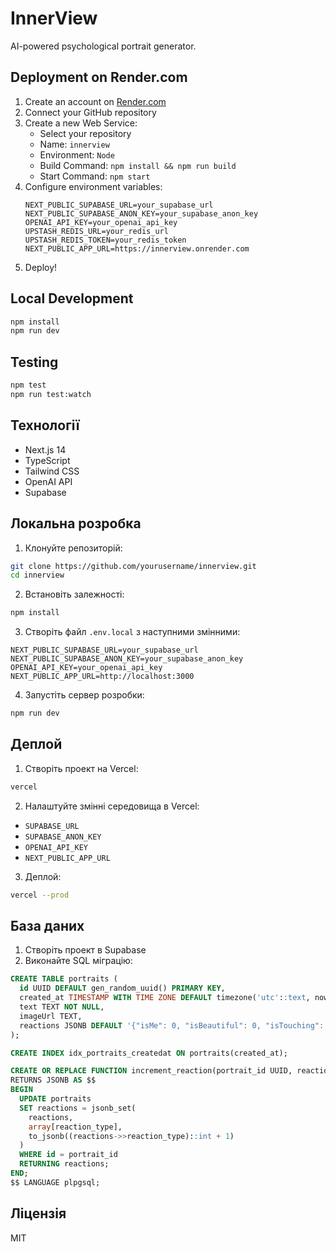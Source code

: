 # InnerView

AI-powered psychological portrait generator.

## Deployment on Render.com

1. Create an account on [Render.com](https://render.com)
2. Connect your GitHub repository
3. Create a new Web Service:
   - Select your repository
   - Name: `innerview`
   - Environment: `Node`
   - Build Command: `npm install && npm run build`
   - Start Command: `npm start`
4. Configure environment variables:
   ```
   NEXT_PUBLIC_SUPABASE_URL=your_supabase_url
   NEXT_PUBLIC_SUPABASE_ANON_KEY=your_supabase_anon_key
   OPENAI_API_KEY=your_openai_api_key
   UPSTASH_REDIS_URL=your_redis_url
   UPSTASH_REDIS_TOKEN=your_redis_token
   NEXT_PUBLIC_APP_URL=https://innerview.onrender.com
   ```
5. Deploy!

## Local Development

```bash
npm install
npm run dev
```

## Testing

```bash
npm test
npm run test:watch
```

## Технології

- Next.js 14
- TypeScript
- Tailwind CSS
- OpenAI API
- Supabase

## Локальна розробка

1. Клонуйте репозиторій:
```bash
git clone https://github.com/yourusername/innerview.git
cd innerview
```

2. Встановіть залежності:
```bash
npm install
```

3. Створіть файл `.env.local` з наступними змінними:
```env
NEXT_PUBLIC_SUPABASE_URL=your_supabase_url
NEXT_PUBLIC_SUPABASE_ANON_KEY=your_supabase_anon_key
OPENAI_API_KEY=your_openai_api_key
NEXT_PUBLIC_APP_URL=http://localhost:3000
```

4. Запустіть сервер розробки:
```bash
npm run dev
```

## Деплой

1. Створіть проект на Vercel:
```bash
vercel
```

2. Налаштуйте змінні середовища в Vercel:
- `SUPABASE_URL`
- `SUPABASE_ANON_KEY`
- `OPENAI_API_KEY`
- `NEXT_PUBLIC_APP_URL`

3. Деплой:
```bash
vercel --prod
```

## База даних

1. Створіть проект в Supabase
2. Виконайте SQL міграцію:
```sql
CREATE TABLE portraits (
  id UUID DEFAULT gen_random_uuid() PRIMARY KEY,
  created_at TIMESTAMP WITH TIME ZONE DEFAULT timezone('utc'::text, now()) NOT NULL,
  text TEXT NOT NULL,
  imageUrl TEXT,
  reactions JSONB DEFAULT '{"isMe": 0, "isBeautiful": 0, "isTouching": 0}'::jsonb NOT NULL
);

CREATE INDEX idx_portraits_createdat ON portraits(created_at);

CREATE OR REPLACE FUNCTION increment_reaction(portrait_id UUID, reaction_type TEXT)
RETURNS JSONB AS $$
BEGIN
  UPDATE portraits
  SET reactions = jsonb_set(
    reactions,
    array[reaction_type],
    to_jsonb((reactions->>reaction_type)::int + 1)
  )
  WHERE id = portrait_id
  RETURNING reactions;
END;
$$ LANGUAGE plpgsql;
```

## Ліцензія

MIT 